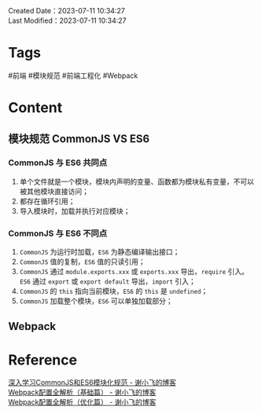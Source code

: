 Created Date：2023-07-11 10:34:27  
Last Modified：2023-07-11 10:34:27

# Tags

#前端 #模块规范 #前端工程化 #Webpack

# Content

## 模块规范 CommonJS VS ES6

### CommonJS 与 ES6 共同点

1. 单个文件就是一个模块，模块内声明的变量、函数都为模块私有变量，不可以被其他模块直接访问；
2. 都存在循环引用；
3. 导入模块时，加载并执行对应模块；

### CommonJS 与 ES6 不同点

1. `CommonJS` 为运行时加载，`ES6` 为静态编译输出接口；
2. `CommonJS` 值的复制，`ES6` 值的只读引用；
3. `CommonJS` 通过 `module.exports.xxx` 或 `exports.xxx` 导出，`require` 引入。`ES6` 通过 `export` 或 `export default` 导出，`import` 引入；
4. `CommonJS` 的 `this` 指向当前模块，`ES6` 的 `this` 是 `undefined`；
5. `CommonJS` 加载整个模块，`ES6` 可以单独加载部分；

## Webpack

# Reference

[深入学习CommonJS和ES6模块化规范 - 谢小飞的博客](https://xieyufei.com/2021/01/08/CommonJS-ES6.html)  
[Webpack配置全解析（基础篇） - 谢小飞的博客](https://xieyufei.com/2020/06/06/Webpack-Learned.html)  
[Webpack配置全解析（优化篇） - 谢小飞的博客](https://xieyufei.com/2020/07/30/Webpack-Optimize.html)
